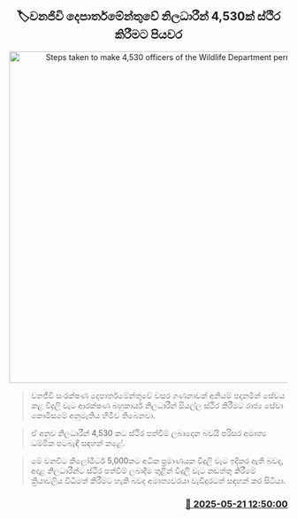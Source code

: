 <p align='center'><b><h2 align='center' title='Steps taken to make 4,530 officers of the Wildlife Department permanent'>🏷වනජිවි දෙපාර්තමේන්තුවේ නිලධාරීන් 4,530ක් ස්ථිර කිරීමට පියවර</h2></b></p>
<p align='center'><img src='https://helakuru.sgp1.cdn.digitaloceanspaces.com/esana/images/lib/wildlife-department.jpg' width='600' alt='Steps taken to make 4,530 officers of the Wildlife Department permanent'></p>

> වනජීවී සංරක්ෂණ දෙපාර්තමේන්තුවේ වසර ගණනාවක් අනියම් පදනමින් සේවය කළ විදුලි වැට ආරක්ෂණ බහුකාර්ය නිලධාරීන් සියල්ල ස්ථිර කිරීමට රාජ්‍ය සේවා කොමිසමේ අනුමැතිය හිමිව තිබෙනවා.

> ඒ අනුව නිලධාරීන් 4,530 කට ස්ථිර පත්වීම් ලබාදෙන බවයි පරිසර අමාත්‍ය ධම්මික පටබැඳි සඳහන් කළේ.

> මේ වනවිට කිලෝමීටර් 5,000කට අධික ප්‍රමාණයක විදුලි වැට ඉදිකර ඇති බවද, අදාළ නිලධාරීන්ට ස්ථිර පත්වීම් ලබාදීම තුළින් විදුලි වැට නඩත්තු කිරීමේ ක්‍රියාවලිය විධිමත් කිරීමට හැකි බවද අමාත්‍යවරයා වැඩිදුරටත් සඳහන් කර සිටියා.



<h3 align='right'><a href='https://www.helakuru.lk/esana/p/110288/'>📅 2025-05-21 12:50:00</a></h3>
